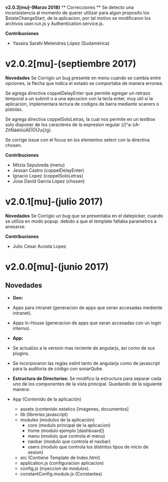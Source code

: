 **v2.0.3[mu]-(Marzo 2018)**
** Correcciones **
Se detecto una inconsistencia al momento de querer utilizar para algun proposito
los $stateChangeStart, de la aplicacion, por tal motivo se modificaron
los archivos user.run.js y Authentication.service.js.

**Contribuciones**
- Yaxaira Sarahí Melendres López (Sudamérica)

**v2.0.2[mu]-(septiembre 2017)**
===================
**Novedades**
Se Corrigio un bug presente en menu cuando se cambia entre opciones, la flecha que indica
el estado se comportaba de manera erronea.

Se agrega directiva coppelDelayEnter que permite agregar un retrazo temporal a un submit o a una ejecucion
con la tecla enter, muy util si la aplicacion, implementara lectura de codigos de barra mediante scaners o pistolas.

Se agrega directiva coppelSoloLetras, la cual nos permite en un textbox solo disponer de los caracteres de la expresion
regular (/[^a-zA-ZñÑáéíóúÁÉÍÓÚ\s]/g).

Se corrige issue con el focus en los elementos select con la directiva chosen.

**Contribuciones**
- Mitzia Sepulveda (menu)
- Jessan Castro (coppelDelayEnter)
- Ignacio Lopez (coppelSoloLetras)
- Jose David García López (chosen)

**v2.0.1[mu]-(julio 2017)**
===================
**Novedades**
Se Corrigio un bug que se presentaba en el datepicker, cuando se utiliza en modo popup.
debido a que el template faltaba parametros a anexarse.

**Contribuciones**
- Julio Cesar Acosta Lopez

**v2.0.0[mu]-(junio 2017)**
===================

**Novedades**
-------------
- **Gen:**

 - Apps para intranet (generacion de apps que seran accesadas mediente intranet).
 - Apps in-House (generacion de apps que seran accesadas con un login interno).

- **App:**

 - Se actualizo a la version mas reciente de angularjs, asi como de sus plugins.
 - Se incorporaron las reglas eslint tanto de angularjs como de javascript para la auditoria de código con sonarQube.

- **Estructura de Directorios:**
Se modifico la estructura para separar cada uno de los componentes de la vista principal. Quedando de la siguiente manera:
 - App (Contenido de la aplicación)
	 - <i class="icon-folder"></i> assets (contenido estatico [imagenes, documentos]
	 - <i class="icon-folder"></i> lib (librerias javascript)
	 - <i class="icon-folder-open"></i> modules (modulos de la aplicación)
		 - <i class="icon-folder"></i> core (modulo principal de la aplicacion)
		 - <i class="icon-folder"></i> home (modulo ejemplo [dashboard])
		 - <i class="icon-folder"></i> menu (modulo que controla el menu)
		 - <i class="icon-folder"></i> navbar (modulo que controla el navbar)
		 - <i class="icon-folder"></i> users (modulo que controla los distintos tipos de inicio de sesion)
	 - <i class="icon-folder"></i> src (Contiene Template de Index.html)
	 - <i class="icon-file"></i> application.js (configuracion aplicacion)
	 - <i class="icon-file"></i> config.js (inyeccion de modulos).
	 - <i class="icon-file"></i> constantConfig.module.js (Constantes)
